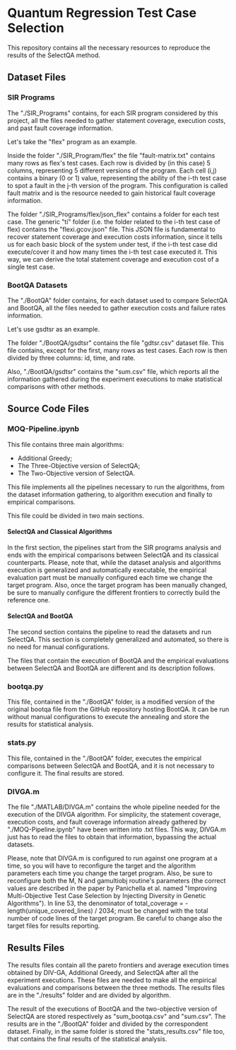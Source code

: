 # Quantum Regression Test Case Selection
This repository contains all the necessary resources to reproduce the results of the 
SelectQA method.

## Dataset Files

### SIR Programs

The "./SIR_Programs" contains, for each SIR program considered by this project, 
all the files needed to gather statement coverage, execution costs, and past fault 
coverage information.

Let's take the "flex" program as an example.

Inside the folder "./SIR_Program/flex" the file "fault-matrix.txt" contains many rows 
as flex's test cases. Each row is divided by (in this case) 5 columns, representing 5 
different versions of the program. Each cell (i,j) contains a binary (0 or 1) value, 
representing the ability of the i-th test case to spot a fault in the j-th version 
of the program. This configuration is called fault matrix and is the resource needed 
to gain historical fault coverage information.

The folder "./SIR_Programs/flex/json_flex" contains a folder for each test case. The 
generic "ti" folder (i.e. the folder related to the i-th test case of flex) contains 
the "flexi.gcov.json" file. This JSON file is fundamental to recover statement 
coverage and execution costs information, since it tells us for each basic block of 
the system under test, if the i-th test case did execute/cover it and how many times
the i-th test case executed it. This way, we can derive the total statement coverage 
and execution cost of a single test case.

### BootQA Datasets

The "./BootQA" folder contains, for each dataset used to compare SelectQA and 
BootQA, all the files needed to gather execution costs and failure rates information.

Let's use gsdtsr as an example.

The folder "./BootQA/gsdtsr" contains the file "gdtsr.csv" dataset file. This 
file contains, except for the first, many rows as test cases. Each row is then 
divided by three columns: id, time, and rate.

Also, "./BootQA/gsdtsr" contains the "sum.csv" file, which reports all the 
information gathered during the experiment executions to make statistical 
comparisons with other methods.

## Source Code Files

### MOQ-Pipeline.ipynb

This file contains three main algorithms:

- Additional Greedy;
- The Three-Objective version of SelectQA;
- The Two-Objective version of SelectQA.

This file implements all the pipelines necessary to run the algorithms, from the dataset 
information gathering, to algorithm execution and finally to empirical comparisons.

This file could be divided in two main sections.

#### SelectQA and Classical Algorithms

In the first section, the pipelines start from the SIR programs analysis and ends 
with the empirical comparisons between SelectQA and its classical counterparts.
Please, note that, while the dataset analysis and algorithms execution is generalized 
and automatically executable, the empirical evaluation part must be manually 
configured each time we change the target program. Also, once the target program has been 
manually changed, be sure to manually configure the different frontiers to correctly 
build the reference one.

#### SelectQA and BootQA

The second section contains the pipeline to read the datasets and run SelectQA. This 
section is completely generalized and automated, so there is no need for manual 
configurations.

The files that contain the execution of BootQA and the empirical evaluations between 
SelectQA and BootQA are different and its description follows.

### bootqa.py

This file, contained in the "./BootQA" folder, is a modified version of the original bootqa file from the GitHub 
repository hosting BootQA. It can be run without manual configurations to execute 
the annealing and store the results for statistical analysis.

### stats.py

This file, contained in the "./BootQA" folder, executes the empirical comparisons between SelectQA and BootQA, and it is not 
necessary to configure it. The final results are stored.

### DIVGA.m

The file "./MATLAB/DIVGA.m" contains the whole pipeline needed for the execution of 
the DIVGA algorithm. For simplicity, the statement coverage, execution costs, and fault 
coverage information already gathered by "./MOQ-Pipeline.ipynb" have been written into 
.txt files. This way, DIVGA.m just has to read the files to obtain that information, 
bypassing the actual datasets. 

Please, note that DIVGA.m is configured to run against one program at a time, so you 
will have to reconfigure the target and the algorithm parameters each time you 
change the target program. Also, be sure to reconfigure both the M, N and gamultiobj 
routine's parameters (the correct values are described in the paper by Panichella et 
al. named "Improving Multi-Objective Test Case Selection by Injecting Diversity in Genetic Algorithms").
In line 53, the denominator of total_coverage = -length(unique_covered_lines) / 2034; 
must be changed with the total number of code lines of the target program.
Be careful to change also the target files for results reporting.

## Results Files

The results files contain all the pareto frontiers and average execution times obtained 
by DIV-GA, Additional Greedy, and SelectQA after all the experiment executions.
These files are needed to make all the empirical evaluations and comparisons between 
the three methods. The results files are in the "./results" folder and are 
divided by algorithm.

The result of the executions of BootQA and the two-objective version of SelectQA are 
stored respectively as "sum_bootqa.csv" and "sum.csv". The results are in the 
"./BootQA" folder and divided by the correspondent dataset. Finally, in the same folder 
is stored the "stats_results.csv" file too, that contains the final results of the 
statistical analysis.
